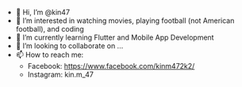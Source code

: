 - 👋 Hi, I’m @kin47
- 👀 I’m interested in watching movies, playing football (not American football), and coding
- 🌱 I’m currently learning Flutter and Mobile App Development
- 💞️ I’m looking to collaborate on ...
- 📫 How to reach me: 
  + Facebook: https://www.facebook.com/kinm472k2/
  + Instagram: kin.m_47

<!---
kin47/kin47 is a ✨ special ✨ repository because its `README.md` (this file) appears on your GitHub profile.
You can click the Preview link to take a look at your changes.
--->
